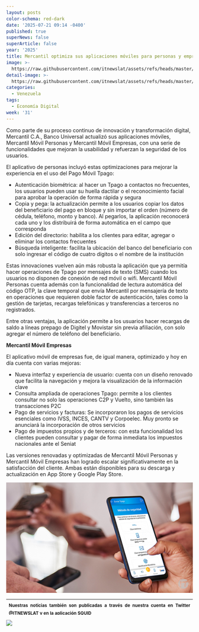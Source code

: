 ```yaml
---
layout: posts
color-schema: red-dark
date: '2025-07-21 09:14 -0400'
published: true
superNews: false
superArticle: false
year: '2025'
title: Mercantil optimiza sus aplicaciones móviles para personas y empresas
image: >-
  https://raw.githubusercontent.com/itnewslat/assets/refs/heads/master/img/540x320/T-PAGO-p.jpg
detail-image: >-
  https://raw.githubusercontent.com/itnewslat/assets/refs/heads/master/img/1024x680/T-PAGO-g.jpg
categories:
  - Venezuela
tags:
  - Economía Digital
week: '31'
---
```

Como parte de su proceso continuo de innovación y transformación digital, Mercantil C.A., Banco Universal actualizó sus aplicaciones móviles, Mercantil Móvil Personas y Mercantil Móvil Empresas, con una serie de funcionalidades que mejoran la usabilidad y refuerzan la seguridad de los usuarios.

El aplicativo de personas incluyó estas optimizaciones para mejorar la experiencia en el uso del Pago Móvil Tpago:

- Autenticación biométrica: al hacer un Tpago a contactos no frecuentes, los usuarios pueden usar su huella dactilar o el reconocimiento facial para aprobar la operación de forma rápida y segura
- Copia y pega: la actualización permite a los usuarios copiar los datos del beneficiario del pago en bloque y sin importar el orden (número de cédula, teléfono, monto y banco). Al pegarlos, la aplicación reconocerá cada uno y los distribuirá de forma automática en el campo que corresponda
- Edición del directorio: habilita a los clientes para editar, agregar o eliminar los contactos frecuentes
- Búsqueda inteligente: facilita la ubicación del banco del beneficiario con solo ingresar el código de cuatro dígitos o el nombre de la institución

Estas innovaciones vuelven aún más robusta la aplicación que ya permitía hacer operaciones de Tpago por mensajes de texto (SMS) cuando los usuarios no disponen de conexión de red móvil o wifi. 
Mercantil Móvil Personas cuenta además con la funcionalidad de lectura automática del código OTP, la clave temporal que envía Mercantil por mensajería de texto en operaciones que requieren doble factor de autenticación, tales como la gestión de tarjetas, recargas telefónicas y transferencias a terceros no registrados.

Entre otras ventajas, la aplicación permite a los usuarios hacer recargas de saldo a líneas prepago de Digitel y Movistar sin previa afiliación, con solo agregar el número de teléfono del beneficiario. 

**Mercantil Móvil Empresas**

El aplicativo móvil de empresas fue, de igual manera, optimizado y hoy en día cuenta con varias mejoras:  
- Nueva interfaz y experiencia de usuario: cuenta con un diseño renovado que facilita la navegación y mejora la visualización de la información clave
- Consulta ampliada de operaciones Tpago: permite a los clientes consultar no solo las operaciones C2P y Vuelto, sino también las transacciones P2C
- Pago de servicios y facturas: Se incorporaron los pagos de servicios esenciales como IVSS, INCES, CANTV y Corpoelec. Muy pronto se anunciará la incorporación de otros servicios
- Pago de impuestos propios y de terceros: con esta funcionalidad los clientes pueden consultar y pagar de forma inmediata los impuestos nacionales ante el Seniat

Las versiones renovadas y optimizadas de Mercantil Móvil Personas y Mercantil Móvil Empresas han logrado escalar significativamente en la satisfacción del cliente. Ambas están disponibles para su descarga y actualización en App Store y Google Play Store.

![](https://raw.githubusercontent.com/itnewslat/assets/refs/heads/master/img/540x320/T-PAGO-p.jpg)

<table style="height: 42px;" width="569">
<tbody>
<tr>
<td style="text-align: justify;"><sub><strong>Nuestras noticias también son publicadas a través de nuestra cuenta en Twitter <a href="https://twitter.com/itnewslat?lang=es">@ITNEWSLAT</a> y en la aplicación <a href="https://squidapp.co/en/">SQUID</a></strong></sub></td>
</tr>
</tbody>
</table>

<img src="https://tracker.metricool.com/c3po.jpg?hash=56f88a41e39ab42c063cc51676587a04"/>